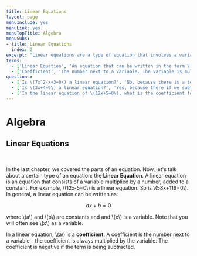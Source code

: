 ```yaml
---
title: Linear Equations
layout: page
menuInclude: yes
menuLink: yes
menuTopTitle: Algebra
menuSubs:
- title: Linear Equations
  index: 2
excerpt: "Linear equations are a type of equation that involves a variable. They appear everywhere in math and our world."
terms:
  - ['Linear Equation', 'An equation that can be written in the form \(ax+b=0\), where \(a\) and \(b\) are constants,']
  - ['Coefficient', 'The number next to a variable. The variable is multiplied by the coefficient.']
questions:
  - ['Is \(7x^2-x+3=0\) a linear equation?', 'No, because there is a term with \(x^2\).']
  - ['Is \(3x+4=9\) a linear equation?', 'Yes, because there if we subtract \(9\) from both sides, we see that it can be written as \(3x-5=0\).']
  - ['In the linear equation of \(12x+5=0\), what is the coefficient for the \(x\) term?', '\(12\), because that is the number being multiplied by \(x\).']
---
```



<h1>Algebra</h1>

<h2>Linear Equations</h2><br>

In the last chapter, we covered the parts of an equation. Now, let's talk about a certain type of an equation: the <b>Linear Equation</b>. A linear equation is an equation that consists of a variable multiplied by a number, added to a constant. For example, \\(12x-5=0\\) is a linear equation. So is \\(58x+119=0\\). In general, a linear equation can be written as:

$$ax+b = 0$$

where \\(a\\) and \\(b\\) are constants and and \\(x\\) is a variable. Note that you will often see \\(x\\) as a variable.

In a linear equation, \\(a\\) is a <b>coefficient</b>. A coefficient is the number next to a variable - the coefficient is always multiplied by the variable. The coefficient is negative if the term is being subtracted.
